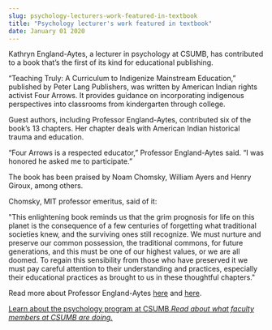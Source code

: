 ```yaml
---
slug: psychology-lecturers-work-featured-in-textbook
title: "Psychology lecturer's work featured in textbook"
date: January 01 2020
---
```


 
<p>
  Kathryn England-Aytes, a lecturer in psychology at CSUMB, has contributed to a
  book that’s the first of its kind for educational publishing.
</p>
<p>
  “Teaching Truly: A Curriculum to Indigenize Mainstream Education,” published
  by Peter Lang Publishers, was written by American Indian rights activist Four
  Arrows. It provides guidance on incorporating indigenous perspectives into
  classrooms from kindergarten through college.
</p>
<p>
  Guest authors, including Professor England-Aytes, contributed six of the
  book’s 13 chapters. Her chapter deals with American Indian historical trauma
  and education.
</p>
<p>
  “Four Arrows is a respected educator,” Professor England-Aytes said. “I was
  honored he asked me to participate.”
</p>
<p>
  The book has been praised by Noam Chomsky, William Ayers and Henry Giroux,
  among others.
</p>
<p>Chomsky, MIT professor emeritus, said of it:</p>
<p>
  "This enlightening book reminds us that the grim prognosis for life on this
  planet is the consequence of a few centuries of forgetting what traditional
  societies knew, and the surviving ones still recognize. We must nurture and
  preserve our common possession, the traditional commons, for future
  generations, and this must be one of our highest values, or we are all doomed.
  To regain this sensibility from those who have preserved it we must pay
  careful attention to their understanding and practices, especially their
  educational practices as brought to us in these thoughtful chapters."
</p>
<p>
  Read more about Professor England-Aytes
  <a
    href="https://news.csumb.edu/news/professor-honors-work-chief-wilma-mankiller"
    >here</a
  >
  and
  <a
    href="https://sbgs.csumb.edu/faculty/news/professor-honors-work-chief-wilma-mankiller"
    >here</a
  >.
</p>
<p>
  <a href="https://sbgs.csumb.edu/psychology-major"
    >Learn about the psychology program at CSUMB.</a
  ><em
    ><a href="https://news.csumb.edu/news/2012/nov/25/faculty-highlights"
      >Read about what faculty members at CSUMB are doing.</a
    ></em
  >
</p>
 
